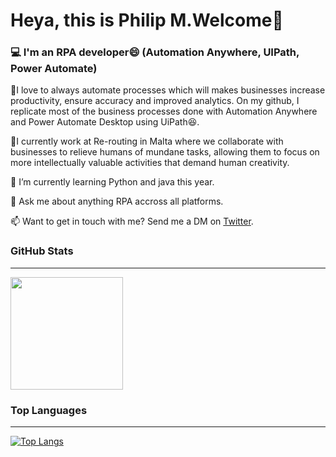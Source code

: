 # Heya, this is Philip M.Welcome👋  


### 💻 I'm an RPA developer😄 (Automation Anywhere, UIPath,  Power Automate)


💎I love to always automate processes which will makes businesses increase productivity, ensure accuracy and improved analytics. On my github, I replicate most of the business processes done with Automation Anywhere and Power Automate Desktop using UiPath😆. 

💎I currently work at Re-routing in Malta where we collaborate with businesses to relieve humans of mundane tasks, allowing them to focus on more intellectually valuable activities that demand human creativity.

🌱 I’m currently learning Python and java this year.

💬 Ask me about anything RPA accross all platforms.

📫  Want to get in touch with me? Send me a DM on [Twitter](https://twitter.com/phhilcho).

### GitHub Stats                                                                                                                                                                   
------------------------------------------------------------------------------
<img height="180em" src="https://github-readme-stats.vercel.app/api?username=philkam&theme=radical&show_icons=true&hide_border=true&&count_private=true&include_all_commits=true" />

### Top Languages
------------------------------------------------------------------------------
[![Top Langs](https://github-readme-stats.vercel.app/api/top-langs/?username=philkam&show_icons=true&theme=radical)](https://github.com/philkam/github-readme-stats)

<!--
### Hi there 👋


**philkam/philkam** is a ✨ _special_ ✨ repository because its `README.md` (this file) appears on your GitHub profile.

Here are some ideas to get you started:

- 🔭 I’m currently working on ...
- 🌱 I’m currently learning ...
- 👯 I’m looking to collaborate on ...
- 🤔 I’m looking for help with ...
- 💬 Ask me about ...
- 📫 How to reach me: ...
- 😄 Pronouns: ...
- ⚡ Fun fact: ...
-->
